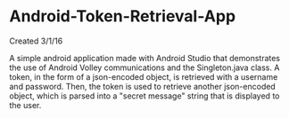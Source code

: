 # Android-Token-Retrieval-App

Created 3/1/16

A simple android application made with Android Studio that demonstrates the use of Android Volley communications and the Singleton.java class. A token, in the form of a json-encoded object, is retrieved with a username and password. Then, the token is used to retrieve another json-encoded object, which is parsed into a "secret message" string that is displayed to the user.
